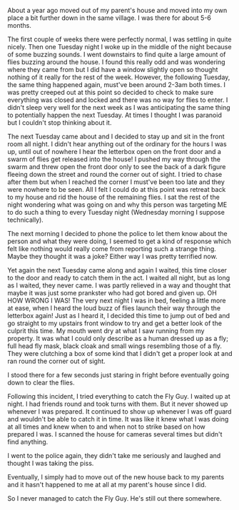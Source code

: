 About a year ago moved out of my parent's house and moved into my own place a bit further down in the same village. I was there for about 5-6 months. 

The first couple of weeks there were perfectly normal, I was settling in quite nicely. Then one Tuesday night I woke up in the middle of the night because of some buzzing sounds. I went downstairs to find quite a large amount of flies buzzing around the house. I found this really odd and was wondering where they came from but I did have a window slightly open so thought nothing of it really for the rest of the week. However, the following Tuesday, the same thing happened again, must've been around 2-3am both times. I was pretty creeped out at this point so decided to check to make sure everything was closed and locked and there was no way for flies to enter. I didn't sleep very well for the next week as I was anticipating the same thing to potentially happen the next Tuesday. At times I thought I was paranoid but I couldn't stop thinking about it.

The next Tuesday came about and I decided to stay up and sit in the front room all night. I didn't hear anything out of the ordinary for the hours I was up, until out of nowhere I hear the letterbox open on the front door and a swarm of flies get released into the house! I pushed my way through the swarm and threw open the front door only to see the back of a dark figure fleeing down the street and round the corner out of sight. I tried to chase after them but when I reached the corner I must've been too late and they were nowhere to be seen. All I felt I could do at this point was retreat back to my house and rid the house of the remaining flies. I sat the rest of the night wondering what was going on and why this person was targeting ME to do such a thing to every Tuesday night (Wednesday morning I suppose technically). 

The next morning I decided to phone the police to let them know about the person and what they were doing, I seemed to get a kind of response which felt like nothing would really come from reporting such a strange thing. Maybe they thought it was a joke? Either way I was pretty terrified now. 

Yet again the next Tuesday came along and again I waited, this time closer to the door and ready to catch them in the act. I waited all night, but as long as I waited, they never came. I was partly relieved in a way and thought that maybe it was just some prankster who had got bored and given up. OH HOW WRONG I WAS! The very next night I was in bed, feeling a little more at ease, when I heard the loud buzz of flies launch their way through the letterbox again! Just as I heard it, I decided this time to jump out of bed and go straight to my upstairs front window to try and get a better look of the culprit this time. My mouth went dry at what I saw running from my property. It was what I could only describe as a human dressed up as a fly; full head fly mask, black cloak and small wings resembling those of a fly. They were clutching a box of some kind that I didn't get a proper look at and ran round the corner out of sight. 

I stood there for a few seconds just staring in fright before eventually going down to clear the flies. 

Following this incident, I tried everything to catch the Fly Guy. I waited up at night. I had friends round and took turns with them. But it never showed up whenever I was prepared. It continued to show up whenever I was off guard and wouldn't be able to catch it in time. It was like it knew what I was doing at all times and knew when to and when not to strike based on how prepared I was. I scanned the house for cameras several times but didn't find anything.

I went to the police again, they didn't take me seriously and laughed and thought I was taking the piss.

Eventually, I simply had to move out of the new house back to my parents and it hasn't happened to me at all at my parent's house since I did.

So I never managed to catch the Fly Guy. He's still out there somewhere.
